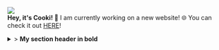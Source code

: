 ![](http://cooki-studios.github.io/img/CookiWeb.png)
<br>
__Hey, it's Cooki! 👋__
I am currently working on a new website! 🌐 You can check it out [HERE](https://cooki-studios.github.io)!
<br>

<details>
<summary> > <b>My section header in bold</b></summary>
  Any folded content here. It requires an empty line just above it.
  ```javascript
    console.log("WELCOME!");
  ```
</details>
